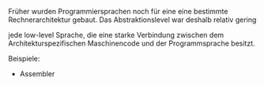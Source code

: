 Früher wurden Programmiersprachen noch für eine eine bestimmte Rechnerarchitektur gebaut. Das Abstraktionslevel war deshalb relativ gering

jede low-level Sprache, die eine starke Verbindung zwischen dem Architekturspezifischen Maschinencode und der Programmsprache besitzt.

Beispiele:
+ Assembler
